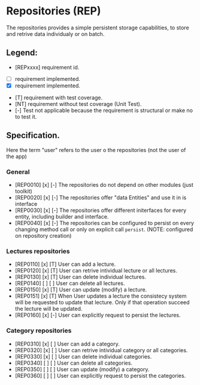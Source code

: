#  Repositories (REP)

The repositories provides a simple persistent storage capabilities, to store 
and retrive data individualy or on batch.

## Legend:

* [REPxxxx] requirement id.
* [ ] requirement implemented.
* [x] requirement implemented.
* [T] requirement with test coverage.
* [NT] requirement without test coverage (Unit Test).
* [-] Test not applicable because the requirement is structural or make no 
      to test it.

## Specification.

Here the term "user" refers to the user o the repositories (not the user of the app)

### General

* [REP0010] [x] [-] The repositories do not depend on other modules (just toolkit)
* [REP0020] [x] [-] The repositories offer "data Entities" and use it in 
                    is interface
* [REP0030] [x] [-] The repositories offer different initerfaces for every entity,
                    including builder and interface.
* [REP0040] [x] [-] The repositories can be configured to persist on every changing 
                    method call or only on explicit call `persist`. 
                    (NOTE: configured on repository creation)

### Lectures repositories

* [REP0110] [x] [T]  User can add a lecture.
* [REP0120] [x] [T]  User can retrive intividual lecture or all lectures.
* [REP0130] [x] [T]  User can delete individual lectures.
* [REP0140] [ ] [ ]  User can delete all lectures.
* [REP0150] [x] [T]  User can update (modify) a lecture.
* [REP0151] [x] [T]  When User updates a lecture the consistecy system will be requested
                     to update that lecture. Only if that operation succeed the lecture
                     will be updated.
* [REP0160] [x] [-]  User can explicitly request to persist the lectures.

### Category repositories

* [REP0310] [x] [ ]  User can add a category.
* [REP0320] [x] [ ]  User can retrive intividual category or all categories.
* [REP0330] [x] [ ]  User can delete individual categories.
* [REP0340] [ ] [ ]  User can delete all categories.
* [REP0350] [ ] [ ]  User can update (modify) a category.
* [REP0360] [ ] [ ]  User can explicitly request to persist the categories.
